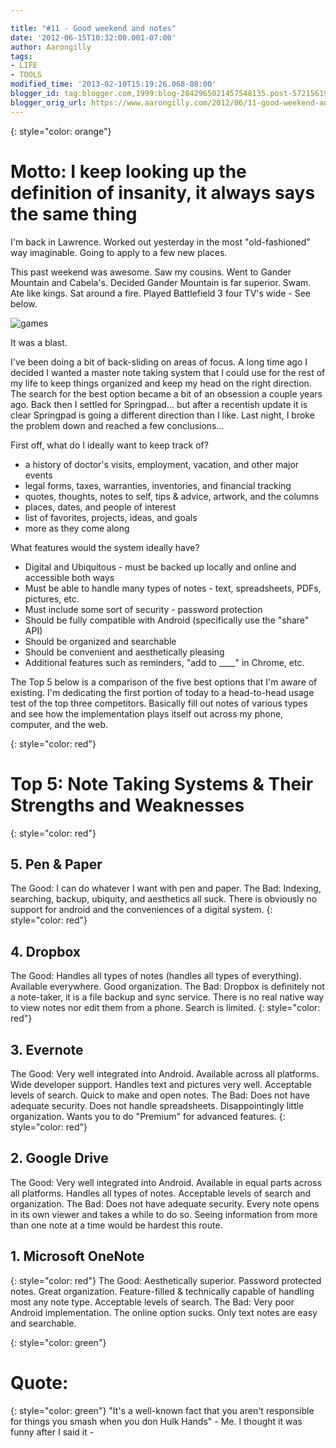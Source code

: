 ```yaml
---

title: "#11 - Good weekend and notes"
date: '2012-06-15T10:32:00.001-07:00'
author: Aarongilly
tags:
- LIFE
- TOOLS
modified_time: '2013-02-10T15:19:26.068-08:00'
blogger_id: tag:blogger.com,1999:blog-2842965021457548135.post-5721561970054153005
blogger_orig_url: https://www.aarongilly.com/2012/06/11-good-weekend-and-notes.html
---
```


{: style="color: orange"}
# Motto: I keep looking up the definition of insanity, it always says the same thing

I'm back in Lawrence. Worked out yesterday in the most "old-fashioned" way imaginable.  Going to apply to a few new places.

This past weekend was awesome. Saw my cousins. Went to Gander Mountain and Cabela's. Decided Gander Mountain is far superior. Swam. Ate like kings. Sat around a fire. Played Battlefield 3 four TV's wide - See below.

![games](https://lh3.googleusercontent.com/pw/ACtC-3eYo1-XWSoy7NUsjygGI3m7r8fq0Qj5WEACwSXHaVWQKh6_rBMNvcmDTXjRBQ2o7pAuBtdJ-rpgq90iZNL8LNOZ-3WJndXWpTwGssXNiI9oBjYDyyNT0o0gHJ-1NKe8sOJHPWpwLKe6Mn89NvccfrDv3w=w940-h705-no?authuser=0)

It was a blast.

I've been doing a bit of back-sliding on areas of focus. A long time ago I decided I wanted a master note taking system that I could use for the rest of my life to keep things organized and keep my head on the right direction. The search for the best option became a bit of an obsession a couple years ago. Back then I settled for Springpad... but after a recentish update it is clear Springpad is going a different direction than I like. Last night, I broke the problem down and reached a few conclusions...

First off, what do I ideally want to keep track of?
- a history of doctor's visits, employment, vacation, and other major events
- legal forms, taxes, warranties, inventories, and financial tracking
- quotes, thoughts, notes to self, tips & advice, artwork, and the columns
- places, dates, and people of interest
- list of favorites, projects, ideas, and goals
- more as they come along

What features would the system ideally have?
- Digital and Ubiquitous - must be backed up locally and online and accessible both ways
- Must be able to handle many types of notes - text, spreadsheets, PDFs, pictures, etc.
- Must include some sort of security - password protection
- Should be fully compatible with Android (specifically use the "share" API)
- Should be organized and searchable
- Should be convenient and aesthetically pleasing 
- Additional features such as reminders, "add to ____" in Chrome, etc.

The Top 5 below is a comparison of the five best options that I'm aware of existing. I'm dedicating the first portion of today to a head-to-head usage test of the top three competitors. Basically fill out notes of various types and see how the implementation plays itself out across my phone, computer, and the web.


{: style="color: red"}
# Top 5: Note Taking Systems & Their Strengths and Weaknesses
{: style="color: red"}
## 5. Pen & Paper
The Good: I can do whatever I want with pen and paper.
The Bad: Indexing, searching, backup, ubiquity, and aesthetics all suck. There is obviously no support for android and the conveniences of a digital system.
{: style="color: red"}
## 4. Dropbox
The Good: Handles all types of notes (handles all types of everything). Available everywhere. Good organization.
The Bad: Dropbox is definitely not a note-taker, it is a file backup and sync service. There is no real native way to view notes nor edit them from a phone. Search is limited. 
{: style="color: red"}
## 3. Evernote
The Good: Very well integrated into Android. Available across all platforms. Wide developer support. Handles text and pictures very well. Acceptable levels of search. Quick to make and open notes.
The Bad: Does not have adequate security. Does not handle spreadsheets. Disappointingly little organization. Wants you to do "Premium" for advanced features.
{: style="color: red"}
## 2. Google Drive
The Good: Very well integrated into Android. Available in equal parts across all platforms. Handles all types of notes. Acceptable levels of search and organization. 
The Bad: Does not have adequate security. Every note opens in its own viewer and takes a while to do so. Seeing information from more than one note at a time would be hardest this route.
## 1. Microsoft OneNote 
{: style="color: red"}
The Good: Aesthetically superior. Password protected notes. Great organization. Feature-filled & technically capable of handling most any note type. Acceptable levels of search.
The Bad: Very poor Android implementation. The online option sucks. Only text notes are easy and searchable.  

{: style="color: green"}
# Quote:
{: style="color: green"}
"It's a well-known fact that you aren't responsible for things you smash when you don Hulk Hands" - Me. I thought it was funny after I said it -